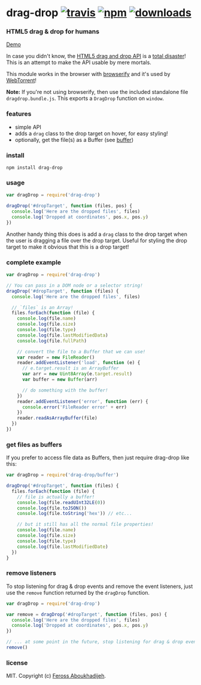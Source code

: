 # drag-drop [![travis](https://img.shields.io/travis/feross/drag-drop/master.svg)](https://travis-ci.org/feross/drag-drop) [![npm](https://img.shields.io/npm/v/drag-drop.svg)](https://npmjs.org/package/drag-drop) [![downloads](https://img.shields.io/npm/dm/drag-drop.svg)](https://npmjs.org/package/drag-drop)

### HTML5 drag & drop for humans

[Demo](https://3191473faad26b048f62bdd87fba6396863be32d.htmlb.in/)

In case you didn't know, the
[HTML5 drag and drop API](https://developer.mozilla.org/en-US/docs/Using_files_from_web_applications)
is a
[total disaster](http://www.quirksmode.org/blog/archives/2009/09/the_html5_drag.html)!
This is an attempt to make the API usable by mere mortals.

This module works in the browser with [browserify](http://browserify.org/) and it's used
by [WebTorrent](http://webtorrent.io)!

**Note:** If you're not using browserify, then use the included standalone file
`dragdrop.bundle.js`. This exports a `DragDrop` function on `window`.

### features

- simple API
- adds a `drag` class to the drop target on hover, for easy styling!
- optionally, get the file(s) as a Buffer (see [buffer](https://github.com/feross/buffer))

### install

```
npm install drag-drop
```

### usage

```js
var dragDrop = require('drag-drop')

dragDrop('#dropTarget', function (files, pos) {
  console.log('Here are the dropped files', files)
  console.log('Dropped at coordinates', pos.x, pos.y)
})
```

Another handy thing this does is add a `drag` class to the drop target when the user
is dragging a file over the drop target. Useful for styling the drop target to make
it obvious that this is a drop target!

### complete example

```js
var dragDrop = require('drag-drop')

// You can pass in a DOM node or a selector string!
dragDrop('#dropTarget', function (files) {
  console.log('Here are the dropped files', files)

  // `files` is an Array!
  files.forEach(function (file) {
    console.log(file.name)
    console.log(file.size)
    console.log(file.type)
    console.log(file.lastModifiedData)
    console.log(file.fullPath)

    // convert the file to a Buffer that we can use!
    var reader = new FileReader()
    reader.addEventListener('load', function (e) {
      // e.target.result is an ArrayBuffer
      var arr = new Uint8Array(e.target.result)
      var buffer = new Buffer(arr)

      // do something with the buffer!
    })
    reader.addEventListener('error', function (err) {
      console.error('FileReader error' + err)
    })
    reader.readAsArrayBuffer(file)
  })
})
```

### get files as buffers

If you prefer to access file data as Buffers, then just require drag-drop like this:

```js
var dragDrop = require('drag-drop/buffer')

dragDrop('#dropTarget', function (files) {
  files.forEach(function (file) {
    // file is actually a buffer!
    console.log(file.readUInt32LE(0))
    console.log(file.toJSON())
    console.log(file.toString('hex')) // etc...

    // but it still has all the normal file properties!
    console.log(file.name)
    console.log(file.size)
    console.log(file.type)
    console.log(file.lastModifiedDate)
  })
}
```

### remove listeners

To stop listening for drag & drop events and remove the event listeners, just use the
`remove` function returned by the `dragDrop` function.

```js
var dragDrop = require('drag-drop')

var remove = dragDrop('#dropTarget', function (files, pos) {
  console.log('Here are the dropped files', files)
  console.log('Dropped at coordinates', pos.x, pos.y)
})

// ... at some point in the future, stop listening for drag & drop events
remove()
```

### license

MIT. Copyright (c) [Feross Aboukhadijeh](http://feross.org).
